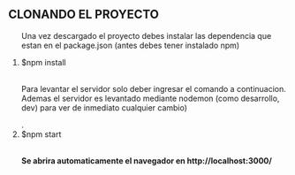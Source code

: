   <h2>CLONANDO EL PROYECTO</h2>
  <ol>
    <p> Una vez descargado el proyecto debes instalar las dependencia que estan en el package.json
      (antes debes tener instalado npm)</p>
    <li> $npm install</li><br>
    <p> Para levantar el servidor solo deber ingresar el comando a continuacion. Ademas el servidor es levantado mediante nodemon (como desarrollo, dev) para ver de inmediato cualquier cambio)</p>. 
    <li> $npm start</li><br>
  <p><b> Se abrira automaticamente el navegador en http://localhost:3000/</p></b>
  </ol>
